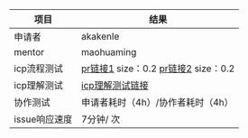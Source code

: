 项目| 结果
-- | --
申请者 | akakenle
mentor | maohuaming
icp流程测试 | [pr链接1](https://github.com/akakenle/icp-auth/pull/4) size：0.2   [pr链接2](https://github.com/akakenle/icp-auth/pull/6) size：0.2
icp理解测试 | [icp理解测试链接](https://github.com/akakenle/icp-auth/issues/7)
协作测试 | 申请者耗时（4h）/协作者耗时（4h）
issue响应速度 | 7分钟/ 次
